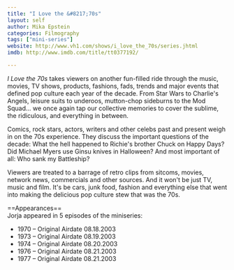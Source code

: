 ```yaml
---
title: "I Love the &#8217;70s"
layout: self
author: Mika Epstein
categories: Filmography
tags: ["mini-series"]
website: http://www.vh1.com/shows/i_love_the_70s/series.jhtml
imdb: http://www.imdb.com/title/tt0377192/

---
```


_I Love the 70s_ takes viewers on another fun-filled ride through the music, movies, TV shows, products, fashions, fads, trends and major events that defined pop culture each year of the decade. From Star Wars to Charlie's Angels, leisure suits to underoos, mutton-chop sideburns to the Mod Squad... we once again tap our collective memories to cover the sublime, the ridiculous, and everything in between. 

Comics, rock stars, actors, writers and other celebs past and present weigh in on the 70s experience. They discuss the important questions of the decade: What the hell happened to Richie's brother Chuck on Happy Days? Did Michael Myers use Ginsu knives in Halloween? And most important of all: Who sank my Battleship? 

Viewers are treated to a barrage of retro clips from sitcoms, movies, network news, commercials and other sources. And it won't be just TV, music and film. It's be cars, junk food, fashion and everything else that went into making the delicious pop culture stew that was the 70s. 

==Appearances==  
Jorja appeared in 5 episodes of the miniseries:

* 1970 &#8211; Original Airdate 08.18.2003  
* 1973 &#8211; Original Airdate 08.19.2003  
* 1974 &#8211; Original Airdate 08.20.2003  
* 1976 &#8211; Original Airdate 08.21.2003  
* 1977 &#8211; Original Airdate 08.21.2003